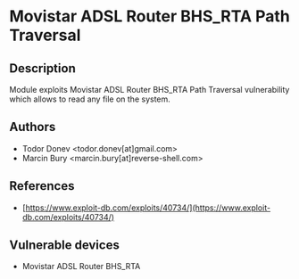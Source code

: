 # Movistar ADSL Router BHS_RTA Path Traversal

## Description
Module exploits Movistar ADSL Router BHS_RTA Path Traversal vulnerability which allows to read any file on the system.

## Authors
* Todor Donev <todor.donev[at]gmail.com>
* Marcin Bury <marcin.bury[at]reverse-shell.com>

## References
* [https://www.exploit-db.com/exploits/40734/](https://www.exploit-db.com/exploits/40734/)

## Vulnerable devices
* Movistar ADSL Router BHS_RTA
